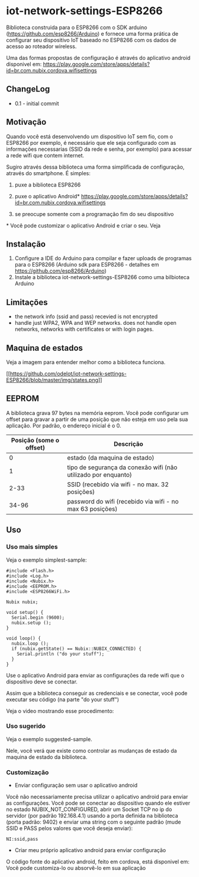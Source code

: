 # iot-network-settings-ESP8266

Biblioteca construida para o ESP8266 com o SDK arduino (https://github.com/esp8266/Arduino) e fornece uma forma prática de configurar seu dispositivo IoT baseado no ESP8266 com os dados de acesso ao roteador wireless.

Uma das formas propostas de configuração é através do aplicativo android disponivel em: https://play.google.com/store/apps/details?id=br.com.nubix.cordova.wifisettings 

## ChangeLog

* 0.1 - initial commit

## Motivação

Quando você está desenvolvendo um dispositivo IoT sem fio, com o ESP8266 por exemplo, é necessário que ele seja configurado com as informações necessarias (SSID da rede e senha, por exemplo) para acessar a rede wifi que contem internet.

Sugiro através dessa biblioteca uma forma simplificada de configuração, através do smartphone. É simples:

1. puxe a biblioteca ESP8266

2. puxe o aplicativo Android* https://play.google.com/store/apps/details?id=br.com.nubix.cordova.wifisettings 

3. se preocupe somente com a programação fim do seu dispositivo

\* Você pode customizar o aplicativo Android e criar o seu. Veja  

## Instalação

1. Configure a IDE do Arduino para compilar e fazer uploads de programas para o ESP8266  (Arduino sdk para ESP8266 - detalhes em https://github.com/esp8266/Arduino)
2. Instale a biblioteca iot-network-settings-ESP8266 como uma bilbioteca Arduino 

## Limitações

* the network info (ssid and pass) recevied is not encrypted
* handle just WPA2, WPA and WEP networks. does not handle open networks, networks with certificates or with login pages.  

## Maquina de estados

Veja a imagem para entender melhor como a biblioteca funciona.

[[https://github.com/odelot/iot-network-settings-ESP8266/blob/master/img/states.png]]

## EEPROM

A biblioteca grava 97 bytes na memória eeprom. Você pode configurar um offset para gravar a partir de uma posição que não esteja em uso pela sua aplicação. Por padrão, o endereço inicial é o 0.

| Posição (some o offset)   | Descrição                                                            |
|---------------------------|----------------------------------------------------------------------|
|0                          |estado (da maquina de estado)                                         |
|1                          |tipo de segurança da conexão wifi (não utilizado por enquanto)        |
|2-33                       |SSID (recebido via wifi - no max. 32 posições)                        |
|34-96                      |password do wifi (recebido via wifi - no max 63 posições)             |

## Uso

### Uso mais simples

Veja o exemplo simplest-sample:

```
#include <Flash.h>
#include <Log.h>
#include <Nubix.h>
#include <EEPROM.h>
#include <ESP8266WiFi.h>

Nubix nubix;

void setup() {
  Serial.begin (9600);
  nubix.setup ();
}

void loop() {
  nubix.loop ();
  if (nubix.getState() == Nubix::NUBIX_CONNECTED) {
    Serial.println ("do your stuff");
  }
}
```

Use o aplicativo Android para enviar as configurações da rede wifi que o dispositivo deve se conectar.

Assim que a biblioteca conseguir as credenciais e se conectar, você pode executar seu código (na parte "do your stuff")

Veja o video mostrando esse procedimento:

### Uso sugerido

Veja o exemplo suggested-sample.

Nele, você verá que existe como controlar as mudanças de estado da maquina de estado da biblioteca.

### Customização

* Enviar configuração sem usar o aplicativo android

Você não necessariamente precisa utilizar o aplicativo android para enviar as configurações. Você pode se conectar ao dispositivo quando ele estiver no estado NUBIX_NOT_CONFIGURED, abrir um Socket TCP no ip do servidor (por padrão 192.168.4.1) usando a porta definida na biblioteca (porta padrão: 9402) e enviar uma string com o seguinte padrão (mude SSID e PASS pelos valores que você deseja enviar):
```
NI:ssid,pass
```
* Criar meu próprio aplicativo android para enviar configuração

O código fonte do aplicativo android, feito em cordova, está disponivel em: 
Você pode customiza-lo ou absorvê-lo em sua aplicação
